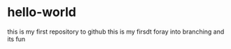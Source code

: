 # hello-world
this is my first repository to github
this is my firsdt foray into branching and its fun
